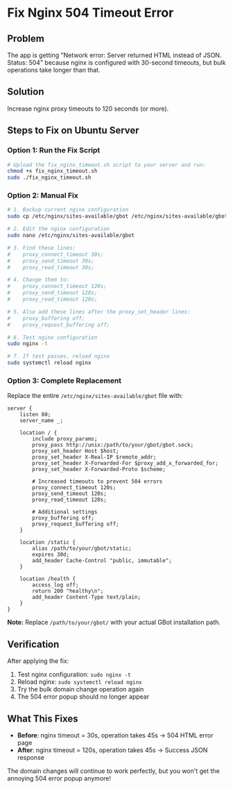 # Fix Nginx 504 Timeout Error

## Problem
The app is getting "Network error: Server returned HTML instead of JSON. Status: 504" because nginx is configured with 30-second timeouts, but bulk operations take longer than that.

## Solution
Increase nginx proxy timeouts to 120 seconds (or more).

## Steps to Fix on Ubuntu Server

### Option 1: Run the Fix Script
```bash
# Upload the fix_nginx_timeout.sh script to your server and run:
chmod +x fix_nginx_timeout.sh
sudo ./fix_nginx_timeout.sh
```

### Option 2: Manual Fix
```bash
# 1. Backup current nginx configuration
sudo cp /etc/nginx/sites-available/gbot /etc/nginx/sites-available/gbot.backup

# 2. Edit the nginx configuration
sudo nano /etc/nginx/sites-available/gbot

# 3. Find these lines:
#    proxy_connect_timeout 30s;
#    proxy_send_timeout 30s;
#    proxy_read_timeout 30s;

# 4. Change them to:
#    proxy_connect_timeout 120s;
#    proxy_send_timeout 120s;
#    proxy_read_timeout 120s;

# 5. Also add these lines after the proxy_set_header lines:
#    proxy_buffering off;
#    proxy_request_buffering off;

# 6. Test nginx configuration
sudo nginx -t

# 7. If test passes, reload nginx
sudo systemctl reload nginx
```

### Option 3: Complete Replacement
Replace the entire `/etc/nginx/sites-available/gbot` file with:

```nginx
server {
    listen 80;
    server_name _;
    
    location / {
        include proxy_params;
        proxy_pass http://unix:/path/to/your/gbot/gbot.sock;
        proxy_set_header Host $host;
        proxy_set_header X-Real-IP $remote_addr;
        proxy_set_header X-Forwarded-For $proxy_add_x_forwarded_for;
        proxy_set_header X-Forwarded-Proto $scheme;
        
        # Increased timeouts to prevent 504 errors
        proxy_connect_timeout 120s;
        proxy_send_timeout 120s;
        proxy_read_timeout 120s;
        
        # Additional settings
        proxy_buffering off;
        proxy_request_buffering off;
    }
    
    location /static {
        alias /path/to/your/gbot/static;
        expires 30d;
        add_header Cache-Control "public, immutable";
    }
    
    location /health {
        access_log off;
        return 200 "healthy\n";
        add_header Content-Type text/plain;
    }
}
```

**Note:** Replace `/path/to/your/gbot/` with your actual GBot installation path.

## Verification
After applying the fix:

1. Test nginx configuration: `sudo nginx -t`
2. Reload nginx: `sudo systemctl reload nginx`
3. Try the bulk domain change operation again
4. The 504 error popup should no longer appear

## What This Fixes
- **Before**: nginx timeout = 30s, operation takes 45s → 504 HTML error page
- **After**: nginx timeout = 120s, operation takes 45s → Success JSON response

The domain changes will continue to work perfectly, but you won't get the annoying 504 error popup anymore!

